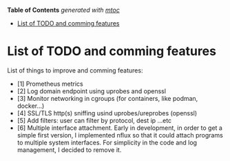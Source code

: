 <!-- START OF TOC !DO NOT EDIT THIS CONTENT MANUALLY-->
**Table of Contents**  *generated with [mtoc](https://github.com/containerscrew/mtoc)*
- [List of TODO and comming features](#list-of-todo-and-comming-features)
<!-- END OF TOC -->
# List of TODO and comming features

List of things to improve and comming features:

- [1] Prometheus metrics
- [2] Log domain endpoint using uprobes and openssl
- [3] Monitor networking in cgroups (for containers, like podman, docker...)
- [4] SSL/TLS http(s) sniffing usind uprobes/ureprobes (openssl)
- [5] Add filters: user can filter by protocol, dest ip ...etc
- [6] Multiple interface attachment. Early in development, in order to get a simple first version, I implemented nflux so that it could attach programs to multiple system interfaces. For simplicity in the code and log management, I decided to remove it.
